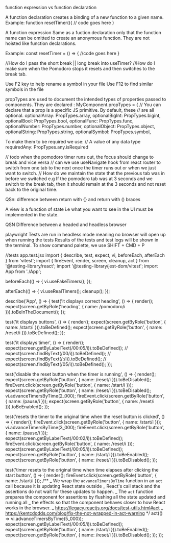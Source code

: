 function expression vs function declaration

A function declaration creates a binding of a new function to a given name.
Example: function resetTimer(){
// code goes here
}

A function expression
Same as a fuction declaration only that the function name can be omitted to create an anonymous function.
They are not hoisted like function declarations.

Example:
const resetTimer = () => {
//code goes here
}

//How do I pass the short break || long break into useTimer?
//How do I make sure when the Pomodoro stops it resets and then switches to the break tab.

Use F2 key to help rename a symbol in your file
Use F12 to find similar symbols in the file

propTypes are used to document the intended types of properties passed to components.
They are declared :
MyComponent.propTypes = {
// You can declare that a prop is a specific JS primitive. By default, these
// are all optional.
optionalArray: PropTypes.array,
optionalBigInt: PropTypes.bigint,
optionalBool: PropTypes.bool,
optionalFunc: PropTypes.func,
optionalNumber: PropTypes.number,
optionalObject: PropTypes.object,
optionalString: PropTypes.string,
optionalSymbol: PropTypes.symbol,

To make them to be required we use:
// A value of any data type
requiredAny: PropTypes.any.isRequired

// todo
when the pomodoro timer runs out, the focus should change to break and vice versa
// can we use useNavigate hook from react router to switch from one tab to the next once the timer runs out or when we just want to switch.
// How do we maintain the state that the previous tab was in before we switched e.g
If the pomodoro tab was at 3 seconds and we switch to the break tab, then it should remain at the 3 seconds and not reset back to the original time.

QSn:
difference between return with {} and return with () braces

A view is a function of state i.e what you want to see in the UI must be implemented in the state.

QSN
Difference between a headed and headless browser

playwright
Tests are run in headless mode meaning no browser will open up when running the tests
Results of the tests and test logs will be shown in the terminal.
To show command palette, we use SHIFT + CMD + P

//tests app.test.jsx
import { describe, test, expect, vi, beforeEach, afterEach } from 'vitest';
import { fireEvent, render, screen, cleanup, act } from '@testing-library/react';
import '@testing-library/jest-dom/vitest';
import App from './App';

beforeEach(() => {
vi.useFakeTimers();
});

afterEach(() => {
vi.useRealTimers();
cleanup();
});

describe('App', () => {
test('it displays correct heading', () => {
render(<App />);
expect(screen.getByRole('heading', { name: /pomodoro/i })).toBeInTheDocument();
});

test('it displays buttons', () => {
render(<App />);
expect(screen.getByRole('button', { name: /start/i })).toBeDefined();
expect(screen.getByRole('button', { name: /reset/i })).toBeDefined();
});

test('it displays timer', () => {
render(<App />);
expect(screen.getByLabelText(/00:05/i)).toBeDefined();
// expect(screen.findByText(/00/i)).toBeDefined();
// expect(screen.findByText(/:/i)).toBeDefined();
// expect(screen.findByText(/05/i)).toBeDefined();
});

test('disable the reset button when the timer is running', () => {
render(<App />);
expect(screen.getByRole('button', { name: /reset/i })).toBeDisabled();
fireEvent.click(screen.getByRole('button', { name: /start/i }));
expect(screen.getByRole('button', { name: /reset/i })).toBeDisabled();
vi.advanceTimersByTime(2_000);
fireEvent.click(screen.getByRole('button', { name: /pause/i }));
expect(screen.getByRole('button', { name: /reset/i })).toBeEnabled();
});

test('resets the timer to the original time when the reset button is clicked', () => {
render(<App />);
fireEvent.click(screen.getByRole('button', { name: /start/i }));
vi.advanceTimersByTime(3_000);
fireEvent.click(screen.getByRole('button', { name: /pause/i }));
expect(screen.getByLabelText(/00:02/i)).toBeDefined();
fireEvent.click(screen.getByRole('button', { name: /reset/i }));
expect(screen.getByLabelText(/00:05/i)).toBeDefined();
expect(screen.getByRole('button', { name: /start/i })).toBeEnabled();
expect(screen.getByRole('button', { name: /reset/i })).toBeDisabled();
});

test('timer resets to the original time when time elapses after clicking the start button', () => {
render(<App />);
fireEvent.click(screen.getByRole('button', { name: /start/i }));
/\*\*
_ We wrap the `advanceTimersByTime` function in an `act` call because it is updating React state outside
_ React's call stack and the assertions do not wait for these updates to happen.
_ The `act` function prepares the component for assertions by flushing all the state updated and running all
_ the effects so that the component behaves closer to how React works in the browser.
_ https://legacy.reactjs.org/docs/test-utils.html#act
_ https://kentcdodds.com/blog/fix-the-not-wrapped-in-act-warning
\*/
act(() => vi.advanceTimersByTime(5_000));
expect(screen.getByLabelText(/00:05/i)).toBeDefined();
expect(screen.getByRole('button', { name: /start/i })).toBeEnabled();
expect(screen.getByRole('button', { name: /reset/i })).toBeDisabled();
});
});
